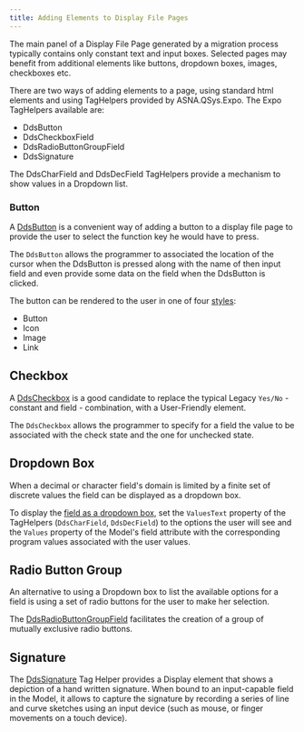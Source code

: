 ```yaml
---
title: Adding Elements to Display File Pages
---
```


The main panel of a Display File Page generated by a migration process typically contains only constant text and input boxes. Selected pages may benefit from additional elements like buttons, dropdown boxes, images, checkboxes etc.

There are two ways of adding elements to a page, using standard html elements and using TagHelpers provided by ASNA.QSys.Expo. The Expo TagHelpers available are:
 + DdsButton
 + DdsCheckboxField
 + DdsRadioButtonGroupField
 + DdsSignature

The DdsCharField and DdsDecField TagHelpers provide a mechanism to show values in a Dropdown list.

### Button

A [DdsButton](/reference/asna-qsys-expo/expo-tags/dds-button-tag-helper.html) is a convenient way of adding a button to a display file page to provide the user to select the function key he would have to press.  

The `DdsButton` allows the programmer to associated the location of the cursor when the DdsButton is pressed along with the name of then input field and even provide some data on the field when the DdsButton is clicked.

The button can be rendered to the user in one of four [styles](/reference/asna-qsys-expo/expo-tags/dds-button-tag-helper/button-styles.html):
 + Button
 + Icon
 + Image
 + Link

## Checkbox

A [DdsCheckbox](/reference/asna-qsys-expo/expo-tags/dds-checkbox-field-tag-helper.html) is a good candidate to replace the typical Legacy `Yes/No` - constant and field - combination, with a User-Friendly element.

The `DdsCheckbox` allows the programmer to specify for a field the value to be associated with the check state and the one for unchecked state.

## Dropdown Box 

When a decimal or character field's domain is limited by a finite set of discrete values the field can be displayed as a dropdown box. 

To display the [field as a dropdown box](/reference/asna-qsys-expo/expo-tags/field-as-dropdown-box.html), set the `ValuesText` property of the TagHelpers (`DdsCharField`, `DdsDecField`) to the options the user will see and the `Values` property of the Model's field attribute with the corresponding program values associated with the user values.

## Radio Button Group
An alternative to using a Dropdown box to list the available options for a field is using a set of radio buttons for the user to make her selection. 

The [DdsRadioButtonGroupField](/reference/asna-qsys-expo/expo-tags/dds-radio-button-group-field-tag-helper.html) facilitates the creation of a group of mutually exclusive radio buttons.

## Signature
The [DdsSignature](/reference/asna-qsys-expo/expo-tags/dds-signature-tag-helper.html) Tag Helper provides a Display element that shows a depiction of a hand written signature. When bound to an input-capable field in the Model, it allows to capture the signature by recording a series of line and curve sketches using an input device (such as mouse, or finger movements on a touch device).

